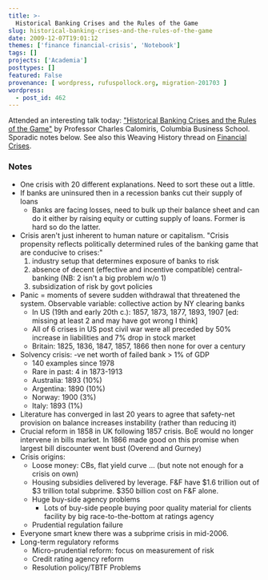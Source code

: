 ```yaml
---
title: >-
  Historical Banking Crises and the Rules of the Game
slug: historical-banking-crises-and-the-rules-of-the-game
date: 2009-12-07T19:01:12
themes: ['finance financial-crisis', 'Notebook']
tags: []
projects: ['Academia']
posttypes: []
featured: False
provenance: [ wordpress, rufuspollock.org, migration-201703 ]
wordpress:
  - post_id: 462
---
```


Attended an interesting talk today: ["Historical Banking Crises and the Rules of the Game"](http://talks.cam.ac.uk/talk/index/20751) by Professor Charles Calomiris, Columbia Business School. Sporadic notes below. See also this Weaving History thread on [Financial Crises](http://weavinghistory.org/thread/read/05b9f201-1445-49f5-bb8c-50496722d37a).

### Notes

  * One crisis with 20 different explanations. Need to sort these out a little.
  * If banks are uninsured then in a recession banks cut their supply of loans
    * Banks are facing losses, need to bulk up their balance sheet and can do it either by raising equity or cutting supply of loans. Former is hard so do the latter.
  * Crisis aren't just inherent to human nature or capitalism. "Crisis propensity reflects politically determined rules of the banking game that are conducive to crises:"
    1. industry setup that determines exposure of banks to risk
    2. absence of decent (effective and incentive compatible) central-banking (NB: 2 isn't a big problem w/o 1)
    3. subsidization of risk by govt policies
  * Panic = moments of severe sudden withdrawal that threatened the system. Observable variable: collective action by NY clearing banks
    * In US (19th and early 20th c.): 1857, 1873, 1877, 1893, 1907 [ed: missing at least 2 and may have got wrong I think]
    * All of 6 crises in US post civil war were all preceded by 50% increase in liabilities and 7% drop in stock market
    * Britain: 1825, 1836, 1847, 1857, 1866 then none for over a century
  * Solvency crisis: -ve net worth of failed bank > 1% of GDP
    * 140 examples since 1978
    * Rare in past: 4 in 1873-1913
    * Australia: 1893 (10%)
    * Argentina: 1890 (10%)
    * Norway: 1900 (3%)
    * Italy: 1893 (1%)
  * Literature has converged in last 20 years to agree that safety-net provision on balance increases instability (rather than reducing it)
  * Crucial reform in 1858 in UK following 1857 crisis. BoE would no longer intervene in bills market. In 1866 made good on this promise when largest bill discounter went bust (Overend and Gurney)
  * Crisis origins:
    * Loose money: CBs, flat yield curve ... (but note not enough for a crisis on own)
    * Housing subsidies delivered by leverage. F&F have $1.6 trillion out of $3 trillion total subprime. $350 billion cost on F&F alone.
    * Huge buy-side agency problems
      * Lots of buy-side people buying poor quality material for clients facility by big race-to-the-bottom at ratings agency
    * Prudential regulation failure
  * Everyone smart knew there was a subprime crisis in mid-2006.
  * Long-term regulatory reforms
    * Micro-prudential reform: focus on measurement of risk
    * Credit rating agency reform
    * Resolution policy/TBTF Problems



